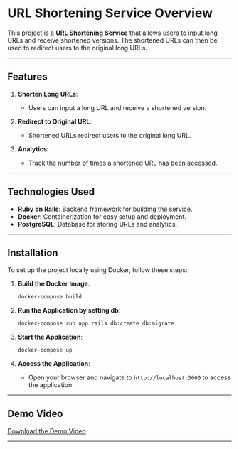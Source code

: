 # URL Shortening Service Overview

This project is a **URL Shortening Service** that allows users to input long URLs and receive shortened versions. The shortened URLs can then be used to redirect users to the original long URLs.

---

## Features

1. **Shorten Long URLs**:
    - Users can input a long URL and receive a shortened version.

2. **Redirect to Original URL**:
    - Shortened URLs redirect users to the original long URL.

4. **Analytics**:
    - Track the number of times a shortened URL has been accessed.

---

## Technologies Used

- **Ruby on Rails**: Backend framework for building the service.
- **Docker**: Containerization for easy setup and deployment.
- **PostgreSQL**: Database for storing URLs and analytics.

---

## Installation
To set up the project locally using Docker, follow these steps:

1. **Build the Docker Image**:
    ```bash
    docker-compose build
    ```

2. **Run the Application by setting db**:
    ```bash
    docker-compose run app rails db:create db:migrate
    ```


3. **Start the Application**:
    ```bash
    docker-compose up
    ```

4. **Access the Application**:
    - Open your browser and navigate to `http://localhost:3000` to access the application.

---

## Demo Video

[Download the Demo Video](./path-to-demo-video/url-shortener-demo.mov)

---